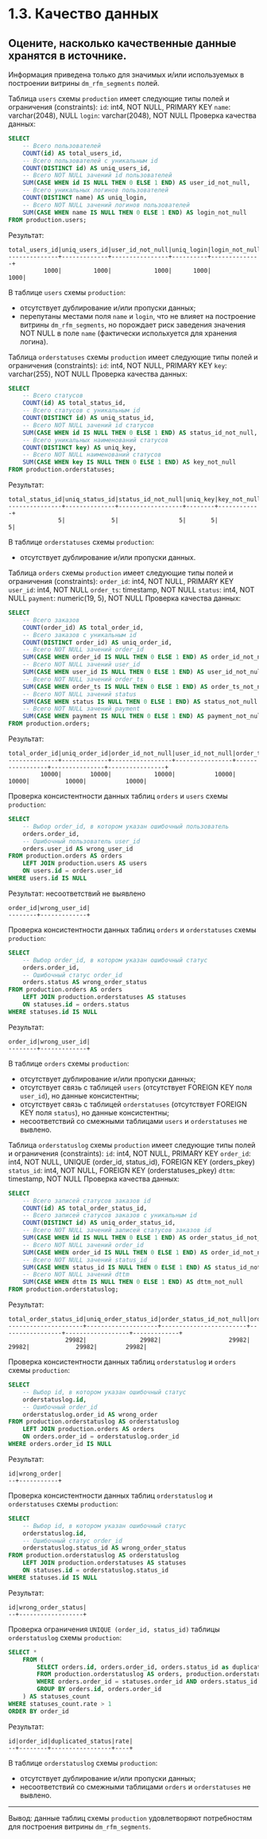 # 1.3. Качество данных

## Оцените, насколько качественные данные хранятся в источнике.
Информация приведена только для значимых и/или используемых в построении витрины `dm_rfm_segments` полей.

Таблица `users` схемы `production` имеет следующие типы полей и ограничения (constraints):
`id`: int4, NOT NULL, PRIMARY KEY
`name`: varchar(2048), NULL
`login`: varchar(2048), NOT NULL
Проверка качества данных:
```SQL
SELECT
    -- Всего пользователей
    COUNT(id) AS total_users_id,
    -- Всего пользователей с уникальным id
    COUNT(DISTINCT id) AS uniq_users_id,
    -- Всего NOT NULL зачений id пользователей
    SUM(CASE WHEN id IS NULL THEN 0 ELSE 1 END) AS user_id_not_null,
    -- Всего уникальных логинов пользователей
    COUNT(DISTINCT name) AS uniq_login,
    -- Всего NOT NULL зачений логинов пользователей
    SUM(CASE WHEN name IS NULL THEN 0 ELSE 1 END) AS login_not_null   
FROM production.users;
```
Результат:
```
total_users_id|uniq_users_id|user_id_not_null|uniq_login|login_not_null|
--------------+-------------+----------------+----------+--------------+
          1000|         1000|            1000|      1000|          1000|
```
В таблице `users` схемы `production`:
- отсутствует дублирование и/или пропуски данных;
- перепутаны местами поля `name` и `login`, что не влияет на построение витрины `dm_rfm_segments`, но порождает риск заведения значения NOT NULL в поле `name` (фактически испольхуется для хранения логина).


Таблица `orderstatuses` схемы `production` имеет следующие типы полей и ограничения (constraints):
`id`: int4, NOT NULL, PRIMARY KEY
`key`: varchar(255), NOT NULL
Проверка качества данных:
```SQL
SELECT
    -- Всего статусов
    COUNT(id) AS total_status_id,
    -- Всего статусов с уникальным id
    COUNT(DISTINCT id) AS uniq_status_id,
    -- Всего NOT NULL зачений id статусов
    SUM(CASE WHEN id IS NULL THEN 0 ELSE 1 END) AS status_id_not_null,
    -- Всего уникальных наименований статусов
    COUNT(DISTINCT key) AS uniq_key,
    -- Всего NOT NULL наименований статусов
    SUM(CASE WHEN key IS NULL THEN 0 ELSE 1 END) AS key_not_null   
FROM production.orderstatuses;
```
Результат:
```
total_status_id|uniq_status_id|status_id_not_null|uniq_key|key_not_null|
---------------+--------------+------------------+--------+------------+
              5|             5|                 5|       5|           5|
```
В таблице `orderstatuses` схемы `production`:
- отсутствует дублирование и/или пропуски данных.


Таблица `orders` схемы `production` имеет следующие типы полей и ограничения (constraints):
`order_id`: int4, NOT NULL, PRIMARY KEY
`user_id`: int4, NOT NULL
`order_ts`: timestamp, NOT NULL
`status`: int4, NOT NULL
`payment`: numeric(19, 5), NOT NULL
Проверка качества данных:
```SQL
SELECT
    -- Всего заказов
    COUNT(order_id) AS total_order_id,
    -- Всего заказов с уникальным id
    COUNT(DISTINCT order_id) AS uniq_order_id,
    -- Всего NOT NULL зачений order_id
    SUM(CASE WHEN order_id IS NULL THEN 0 ELSE 1 END) AS order_id_not_null,
    -- Всего NOT NULL зачений user_id
    SUM(CASE WHEN user_id IS NULL THEN 0 ELSE 1 END) AS user_id_not_null
    -- Всего NOT NULL зачений order_ts
    SUM(CASE WHEN order_ts IS NULL THEN 0 ELSE 1 END) AS order_ts_not_null
    -- Всего NOT NULL зачений status
    SUM(CASE WHEN status IS NULL THEN 0 ELSE 1 END) AS status_not_null
    -- Всего NOT NULL зачений payment
    SUM(CASE WHEN payment IS NULL THEN 0 ELSE 1 END) AS payment_not_null
FROM production.orders;
```
Результат:
```
total_order_id|uniq_order_id|order_id_not_null|user_id_not_null|order_ts_not_null|status_not_null|payment_not_null|
--------------+-------------+-----------------+----------------+-----------------+---------------+----------------+
         10000|        10000|            10000|           10000|            10000|          10000|           10000|
```

Проверка консистентности данных таблиц `orders` и `users` схемы `production`:
```SQL
SELECT
    -- Выбор order_id, в котором указан ошибочный пользователь
	orders.order_id,
    -- Ошибочный пользователь user_id
	orders.user_id AS wrong_user_id
FROM production.orders AS orders
    LEFT JOIN production.users AS users
    ON users.id = orders.user_id
WHERE users.id IS NULL
```
Результат: несоответствий не выявлено
```
order_id|wrong_user_id|
--------+-------------+
```

Проверка консистентности данных таблиц `orders` и `orderstatuses` схемы `production`:
```SQL
SELECT
    -- Выбор order_id, в котором указан ошибочный статус
	orders.order_id,
    -- Ошибочный статус order_id
	orders.status AS wrong_order_status
FROM production.orders AS orders
    LEFT JOIN production.orderstatuses AS statuses
    ON statuses.id = orders.status
WHERE statuses.id IS NULL
```
Результат:
```
order_id|wrong_user_id|
--------+-------------+
```

В таблице `orders` схемы `production`:
- отсутствует дублирование и/или пропуски данных;
- отсутствует связь с таблицей `users` (отсутствует FOREIGN KEY поля `user_id`), но данные консистентны;
- отсутствует связь с таблицей `orderstatuses` (отсутствует FOREIGN KEY поля `status`), но данные консистентны;
- несоответствий со смежными таблицами `users` и `orderstatuses` не вывлено.


Таблица `orderstatuslog` схемы `production` имеет следующие типы полей и ограничения (constraints):
`id`: int4, NOT NULL, PRIMARY KEY
`order_id`: int4, NOT NULL, UNIQUE (order_id, status_id), FOREIGN KEY (orders_pkey)
`status_id`: int4, NOT NULL, FOREIGN KEY (orderstatuses_pkey)
`dttm`: timestamp, NOT NULL
Проверка качества данных:
```SQL
SELECT
    -- Всего записей статусов заказов id
    COUNT(id) AS total_order_status_id,
    -- Всего записей статусов заказов с уникальным id
    COUNT(DISTINCT id) AS uniq_order_status_id,
    -- Всего NOT NULL зачений записей статусов заказов id
    SUM(CASE WHEN id IS NULL THEN 0 ELSE 1 END) AS order_status_id_not_null,
    -- Всего NOT NULL зачений order_id
    SUM(CASE WHEN order_id IS NULL THEN 0 ELSE 1 END) AS order_id_not_null
    -- Всего NOT NULL зачений status_id
    SUM(CASE WHEN status_id IS NULL THEN 0 ELSE 1 END) AS status_id_not_null
    -- Всего NOT NULL зачений dttm
    SUM(CASE WHEN dttm IS NULL THEN 0 ELSE 1 END) AS dttm_not_null
FROM production.orderstatuslog;
```
Результат:
```
total_order_status_id|uniq_order_status_id|order_status_id_not_null|order_id_not_null|status_id_not_null|dttm_not_null|
---------------------+--------------------+------------------------+-----------------+------------------+-------------+
                29982|               29982|                   29982|            29982|             29982|        29982|
```

Проверка консистентности данных таблиц `orderstatuslog` и `orders` схемы `production`:
```SQL
SELECT
    -- Выбор id, в котором указан ошибочный статус
	orderstatuslog.id,
    -- Ошибочный order_id
	orderstatuslog.order_id AS wrong_order
FROM production.orderstatuslog AS orderstatuslog
    LEFT JOIN production.orders AS orders
    ON orders.order_id = orderstatuslog.order_id
WHERE orders.order_id IS NULL
```
Результат:
```
id|wrong_order|
--+-----------+
```

Проверка консистентности данных таблиц `orderstatuslog` и `orderstatuses` схемы `production`:
```SQL
SELECT
    -- Выбор id, в котором указан ошибочный статус
	orderstatuslog.id,
    -- Ошибочный статус order_id
	orderstatuslog.status_id AS wrong_order_status
FROM production.orderstatuslog AS orderstatuslog
    LEFT JOIN production.orderstatuses AS statuses
    ON statuses.id = orderstatuslog.status_id
WHERE statuses.id IS NULL
```
Результат:
```
id|wrong_order_status|
--+------------------+
```

Проверка ограничения `UNIQUE (order_id, status_id)` таблицы `orderstatuslog` схемы `production`:
```SQL
SELECT *
    FROM (
        SELECT orders.id, orders.order_id, orders.status_id as duplicated_status, COUNT(*) AS rate 
        FROM production.orderstatuslog AS orders, production.orderstatuslog AS statuses
        WHERE orders.order_id = statuses.order_id AND orders.status_id = statuses.status_id
        GROUP BY orders.id, orders.order_id
    ) AS statuses_count
WHERE statuses_count.rate > 1
ORDER BY order_id
```
Результат:
```
id|order_id|duplicated_status|rate|
--+--------+-----------------+----+
```
В таблице `orderstatuslog` схемы `production`:
- отсутствует дублирование и/или пропуски данных;
- несоответствий со смежными таблицами `orders` и `orderstatuses` не вывлено.

----
Вывод: данные таблиц схемы `production` удовлетворяют потребностям для построения витрины `dm_rfm_segments`.
